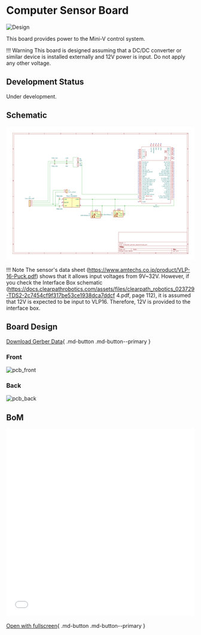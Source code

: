 # Computer Sensor Board

![Design](kibot_output/render/computer_sensor_board-top.svg)

This board provides power to the Mini-V control system.  

!!! Warning
    This board is designed assuming that a DC/DC converter or similar device is installed externally and 12V power is input.  Do not apply any other voltage.  

## Development Status

Under development.

## Schematic

![schematic](kibot_output/schematics/computer_sensor_board-schematic.svg)

!!! Note
    The sensor's data sheet (https://www.amtechs.co.jp/product/VLP-16-Puck.pdf) shows that it allows input voltages from 9V~32V.
    However, if you check the Interface Box schematic (https://docs.clearpathrobotics.com/assets/files/clearpath_robotics_023729-TDS2-2c7454cf9f317be53ce1938dca7ddcf 4.pdf, page 112), it is assumed that 12V is expected to be input to VLP16.
    Therefore, 12V is provided to the interface box.

## Board Design

[Download Gerber Data](kibot_output/zip/gerber_and_drill.zip){ .md-button .md-button--primary }

### Front

![pcb_front](kibot_output/pcb/computer_sensor_board-assembly_page_01.svg)

### Back

![pcb_back](kibot_output/pcb/computer_sensor_board-assembly_page_02.svg)

## BoM

<iframe src="../kibot_output/bom/computer_sensor_board-ibom.html" width="100%" height="500px" style="border: none;"></iframe>

[Open with fullscreen](kibot_output/bom/computer_sensor_board-ibom.html){ .md-button .md-button--primary }
